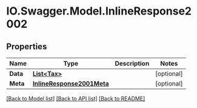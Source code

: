 # IO.Swagger.Model.InlineResponse2002
## Properties

Name | Type | Description | Notes
------------ | ------------- | ------------- | -------------
**Data** | [**List&lt;Tax&gt;**](Tax.md) |  | [optional] 
**Meta** | [**InlineResponse2001Meta**](InlineResponse2001Meta.md) |  | [optional] 

[[Back to Model list]](../README.md#documentation-for-models) [[Back to API list]](../README.md#documentation-for-api-endpoints) [[Back to README]](../README.md)

